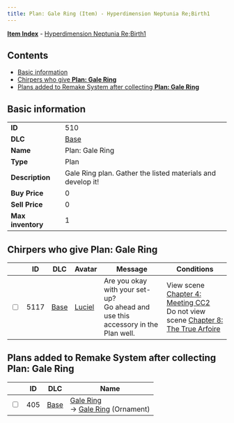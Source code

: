 ```yaml
---
title: Plan: Gale Ring (Item) - Hyperdimension Neptunia Re;Birth1
---
```


[**Item Index**](/neptunia/rb1/item/index.html) - [Hyperdimension Neptunia Re;Birth1](/neptunia/rb1)

## Contents

- [Basic information](#basic-information)
- [Chirpers who give **Plan: Gale Ring**](#chirpers-who-give-plan-gale-ring)
- [Plans added to Remake System after collecting **Plan: Gale Ring**](#plans-added-to-remake-system-after-collecting-plan-gale-ring)

## Basic information

|   |   |
| -- | -- |
| **ID** | 510 |
| **DLC** | [Base](/neptunia/rb1/dlc/1-base.html) |
| **Name** | Plan: Gale Ring |
| **Type** | Plan |
| **Description** | Gale Ring plan. Gather the listed materials and develop it! |
| **Buy Price** | 0 |
| **Sell Price** | 0 |
| **Max inventory** | 1 |


## Chirpers who give **Plan: Gale Ring**

|    | ID | DLC | Avatar | Message | Conditions |
| -- | -- | --- | ------ | ------- | ---------- |
| <input type="checkbox" id="rb1-chirper-event-1-5117" class="trackbox" /> | 5117 | [Base](/neptunia/rb1/dlc/1-base.html) | [Luciel](/neptunia/rb1/undefined/1-231-luciel.html) | Are you okay with your set-up?<br />Go ahead and use this accessory in the Plan well. | View scene [Chapter 4: Meeting CC2](/neptunia/rb1/scene/1-406-chapter-4-meeting-cc2.html)<br />Do not view scene [Chapter 8: The True Arfoire](/neptunia/rb1/scene/1-807-chapter-8-the-true-arfoire.html) |


## Plans added to Remake System after collecting **Plan: Gale Ring**

|    | ID | DLC | Name |
| -- | -- | --- | ---- |
| <input type="checkbox" id="rb1-remake-1-405" class="trackbox" /> | 405 | [Base](/neptunia/rb1/dlc/1-base.html) | [Gale Ring](/neptunia/rb1/remake/1-405-gale-ring.html)<br /> → [Gale Ring](/neptunia/rb1/item/1-2731-gale-ring.html) (Ornament) |
